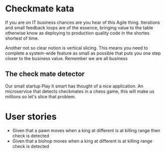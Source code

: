 # Checkmate kata 

If you are on IT business chances are you hear of this Agile thing. Iterations and small feedback loops are of the essence, bringing value to the table otherwise know as deploying to production quality code in the shortes shortest of time.

Another not so clear notion is vertical slicing. This means you need to complete a system-wide feature as small as possible that puts you one step closer to the business value. Remember we are all business

## The check mate detector

Our small startup Play it smart has thought of a nice application. An microservice that detects checkmates in a chess game, this will make us millions so let's slice that problem.

# User stories

* Given that a pawn moves when a king at different is at killing range then check is detected
* Given that a bishop moves when a king at different is at killing range check is detected
